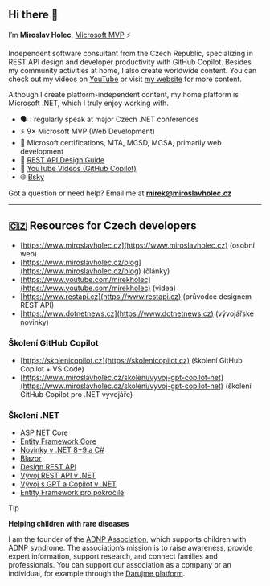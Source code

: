 ## Hi there 👋

I’m **Miroslav Holec**, [Microsoft MVP](https://mvp.microsoft.com/en-US/MVP/profile/b1e68991-de7e-e611-80f8-c4346badb51c) ⚡️

Independent software consultant from the Czech Republic, specializing in REST API design and developer productivity with GitHub Copilot. Besides my community activities at home, I also create worldwide content. You can check out my videos on [YouTube](https://www.youtube.com/@mirekholecdev) or visit [my website](https://www.mirekholec.dev) for more content.

Although I create platform-independent content, my home platform is Microsoft .NET, which I truly enjoy working with.

- 🗣️ I regularly speak at major Czech .NET conferences
- ⚡️ 9× Microsoft MVP (Web Development)
- 🌟 Microsoft certifications, MTA, MCSD, MCSA, primarily web development
- 📝 [REST API Design Guide](https://www.mirekholec.dev/rest-api-guide/)
- 🎥 [YouTube Videos (GitHub Copilot)](https://www.youtube.com/@mirekholecdev)
- 🌐 [Bsky](https://bsky.app/profile/mirekholec.dev)

Got a question or need help? Email me at **mirek@miroslavholec.cz**



---

## 🇨🇿 Resources for Czech developers 

- [https://www.miroslavholec.cz](https://www.miroslavholec.cz) (osobní web)
- [https://www.miroslavholec.cz/blog](https://www.miroslavholec.cz/blog) (články)
- [https://www.youtube.com/mirekholec](https://www.youtube.com/mirekholec) (videa)
- [https://www.restapi.cz](https://www.restapi.cz) (průvodce designem REST API)
- [https://www.dotnetnews.cz](https://www.dotnetnews.cz) (vývojářské novinky)

### Školení GitHub Copilot
- [https://skolenicopilot.cz](https://skolenicopilot.cz) (školení GitHub Copilot + VS Code)
- [https://www.miroslavholec.cz/skoleni/vyvoj-gpt-copilot-net](https://www.miroslavholec.cz/skoleni/vyvoj-gpt-copilot-net) (školení GitHub Copilot pro .NET vývojáře)


### Školení .NET

- [ASP.NET Core](https://www.miroslavholec.cz/skoleni/asp-net-core)
- [Entity Framework Core](https://www.miroslavholec.cz/skoleni/entity-framework-core)
- [Novinky v .NET 8+9 a C#](https://www.miroslavholec.cz/skoleni/novinky-net-9-a-csharp)
- [Blazor](https://www.miroslavholec.cz/skoleni/blazor)
- [Design REST API](https://www.miroslavholec.cz/skoleni/rest-api-design)
- [Vývoj REST API v .NET](https://www.miroslavholec.cz/skoleni/vyvoj-rest-api-v-net)
- [Vývoj s GPT a Copilot v .NET](https://www.miroslavholec.cz/skoleni/vyvoj-gpt-copilot-net)
- [Entity Framework pro pokročilé](https://www.miroslavholec.cz/skoleni/entity-framework-pro-pokrocile)

> [!TIP]  
> **Helping children with rare diseases**  
>  
> I am the founder of the [ADNP Association](https://adnpasociace.cz), which supports children with ADNP syndrome. The association’s mission is to raise awareness, provide expert information, support research, and connect families and professionals. You can support our association as a company or an individual, for example through the [Darujme platform](https://www.darujme.cz/darovat/1211106?frequency=once&widget=1205194).

